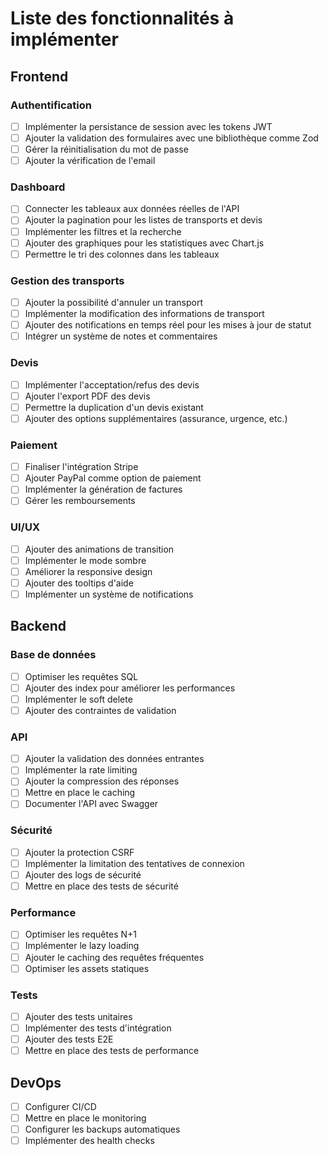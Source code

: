 # Liste des fonctionnalités à implémenter

## Frontend

### Authentification
- [ ] Implémenter la persistance de session avec les tokens JWT
- [ ] Ajouter la validation des formulaires avec une bibliothèque comme Zod
- [ ] Gérer la réinitialisation du mot de passe
- [ ] Ajouter la vérification de l'email

### Dashboard
- [ ] Connecter les tableaux aux données réelles de l'API
- [ ] Ajouter la pagination pour les listes de transports et devis
- [ ] Implémenter les filtres et la recherche
- [ ] Ajouter des graphiques pour les statistiques avec Chart.js
- [ ] Permettre le tri des colonnes dans les tableaux

### Gestion des transports
- [ ] Ajouter la possibilité d'annuler un transport
- [ ] Implémenter la modification des informations de transport
- [ ] Ajouter des notifications en temps réel pour les mises à jour de statut
- [ ] Intégrer un système de notes et commentaires

### Devis
- [ ] Implémenter l'acceptation/refus des devis
- [ ] Ajouter l'export PDF des devis
- [ ] Permettre la duplication d'un devis existant
- [ ] Ajouter des options supplémentaires (assurance, urgence, etc.)

### Paiement
- [ ] Finaliser l'intégration Stripe
- [ ] Ajouter PayPal comme option de paiement
- [ ] Implémenter la génération de factures
- [ ] Gérer les remboursements

### UI/UX
- [ ] Ajouter des animations de transition
- [ ] Implémenter le mode sombre
- [ ] Améliorer la responsive design
- [ ] Ajouter des tooltips d'aide
- [ ] Implémenter un système de notifications

## Backend

### Base de données
- [ ] Optimiser les requêtes SQL
- [ ] Ajouter des index pour améliorer les performances
- [ ] Implémenter le soft delete
- [ ] Ajouter des contraintes de validation

### API
- [ ] Ajouter la validation des données entrantes
- [ ] Implémenter la rate limiting
- [ ] Ajouter la compression des réponses
- [ ] Mettre en place le caching
- [ ] Documenter l'API avec Swagger

### Sécurité
- [ ] Ajouter la protection CSRF
- [ ] Implémenter la limitation des tentatives de connexion
- [ ] Ajouter des logs de sécurité
- [ ] Mettre en place des tests de sécurité

### Performance
- [ ] Optimiser les requêtes N+1
- [ ] Implémenter le lazy loading
- [ ] Ajouter le caching des requêtes fréquentes
- [ ] Optimiser les assets statiques

### Tests
- [ ] Ajouter des tests unitaires
- [ ] Implémenter des tests d'intégration
- [ ] Ajouter des tests E2E
- [ ] Mettre en place des tests de performance

## DevOps
- [ ] Configurer CI/CD
- [ ] Mettre en place le monitoring
- [ ] Configurer les backups automatiques
- [ ] Implémenter des health checks